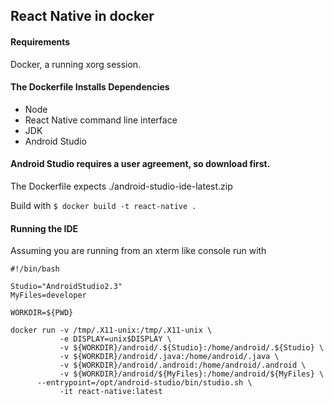 ## React Native in docker

#### Requirements

Docker, a running xorg session.

#### The Dockerfile Installs Dependencies 
- Node
- React Native command line interface
- JDK
- Android Studio

#### Android Studio requires a user agreement, so download first.

The Dockerfile expects ./android-studio-ide-latest.zip

Build with `$ docker build -t react-native .`

#### Running the IDE

Assuming you are running from an xterm like console run with

```
#!/bin/bash

Studio="AndroidStudio2.3"
MyFiles=developer

WORKDIR=${PWD}

docker run -v /tmp/.X11-unix:/tmp/.X11-unix \
           -e DISPLAY=unix$DISPLAY \
           -v ${WORKDIR}/android/.${Studio}:/home/android/.${Studio} \
           -v ${WORKDIR}/android/.java:/home/android/.java \
           -v ${WORKDIR}/android/.android:/home/android/.android \
           -v ${WORKDIR}/android/${MyFiles}:/home/android/${MyFiles} \
      --entrypoint=/opt/android-studio/bin/studio.sh \
           -it react-native:latest
```
